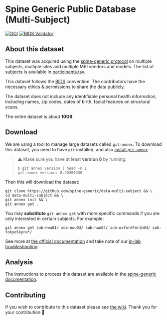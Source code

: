 # Spine Generic Public Database (Multi-Subject)
[![DOI](https://zenodo.org/badge/DOI/10.5281/zenodo.4299140.svg)](https://doi.org/10.5281/zenodo.4299140)
[![BIDS Validator](https://github.com/spine-generic/data-multi-subject/workflows/BIDS%20Validator/badge.svg)](https://github.com/spine-generic/data-multi-subject/actions?query=workflow%3A%22BIDS+Validator%22)

## About this dataset

This dataset was acquired using the [spine-generic protocol](http://spinalcordmri.org/protocols)
on multiple subjects, multiple sites and multiple MRI vendors and models. The list of subjects
is available in [participants.tsv](./participants.tsv).

This dataset follows the [BIDS](https://bids.neuroimaging.io/) convention.
The contributors have the necessary ethics & permissions to share the data publicly.

The dataset does not include any identifiable personal health information, including names,
zip codes, dates of birth, facial features on structural scans.

The entire dataset is about **10GB**.

## Download

We are using a tool to manage large datasets called `git-annex`. To download this dataset, you need to have `git` installed, and also [install `git-annex`](https://github.com/neuropoly/data-management/blob/master/git-annex.md#installation)

> ⚠️  Make sure you have at least **version 8** by running:
>
> ```
> $ git annex version | head -n 1
> git-annex version: 8.20200330
> ```


Then this will download the dataset:

```
git clone https://github.com/spine-generic/data-multi-subject && \
cd data-multi-subject && \
git annex init && \
git annex get .
```

You may **substitute** `git annex get` with more specific commands if you are only interested in certain subjects. For example:

```
git annex get sub-nwu01/ sub-nwu03/ sub-nwu04/ sub-oxfordFmrib04/ sub-tokyoSkyra*/
```

See more at [the official documentation](https://git-annex.branchable.com/walkthrough/) and take note of our [in-lab troubleshooting](https://github.com/neuropoly/data-management/blob/master/git-annex.md).

## Analysis

The instructions to process this dataset are available in the [spine-generic documentation](https://spine-generic.readthedocs.io/en/latest/analysis-pipeline.html).

## Contributing

If you wish to contribute to this dataset please see [the wiki](https://github.com/spine-generic/spine-generic/wiki/git-annex). Thank you for your contribution 🎉 
